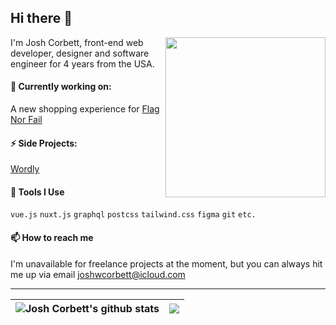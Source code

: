 ## Hi there 👋

<div align="right">
  <a href="https://app.daily.dev/joshwcorbett" target="_blank">
    <img
      width="256"
      align="right"
      src="https://github.com/joshwcorbett/joshwcorbett/blob/main/devcard.svg"
    />
  </a>
</div>


I'm Josh Corbett, front-end web developer, designer and software engineer for 4 years from the USA.

#### 🔭 Currently working on:
A new shopping experience for [Flag Nor Fail](https://flagnorfail.com)

#### ⚡ Side Projects:
[Wordly](https://wordly.joshcorbett.com)

#### 🔨 Tools I Use
`vue.js` `nuxt.js` `graphql` `postcss` `tailwind.css` `figma` `git` `etc.`

#### 📫 How to reach me
I'm unavailable for freelance projects at the moment, but you can always hit me up via email [joshwcorbett@icloud.com](mailto:joshwcorbett@icloud.com)

---

| <img align="center" src="https://github-readme-stats.vercel.app/api?username=joshwcorbett&show_icons=true&include_all_commits=true&hide_border=true&bg_color=1F2937&text_color=EAF0F6&title_color=3B82F5&icon_color=3B82F5" alt="Josh Corbett's github stats" /> | <img align="center" src="https://github-readme-stats.vercel.app/api/top-langs/?username=joshwcorbett&hide_border=true&bg_color=1F2937&text_color=EAF0F6&title_color=3B82F5&icon_color=3B82F5&layout=compact" /> |
| ------------- | ------------- |
